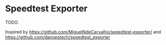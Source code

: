 # Speedtest Exporter

TODO.

Inspired by https://github.com/MiguelNdeCarvalho/speedtest-exporter/ and https://github.com/danopstech/speedtest_exporter

